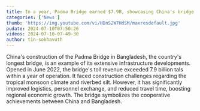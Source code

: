 ```yaml
---
title: In a year, Padma Bridge earned $7.9B, showcasing China's bridge tech's triumph in Bangladesh
categories: ['News']
thumb: 'https://img.youtube.com/vi/HDnS2W7HdSM/maxresdefault.jpg'
pudate: 2024-07-10T07:50:26
videos: 2024-07-10-07-49-30
author: tin-sokhavuth
---
```

China's construction of the Padma Bridge in Bangladesh, the country's longest bridge, is an example of its extensive infrastructure developments. Opened in June 2022, the bridge's toll revenue exceeded 7.9 billion tals within a year of operation. It faced construction challenges regarding the tropical monsoon climate and riverbed silt. However, it has significantly improved logistics, personnel exchange, and reduced travel time, boosting regional economic growth. The bridge symbolizes the cooperative achievements between China and Bangladesh.